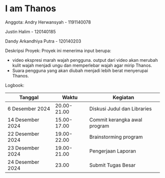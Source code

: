 # I am Thanos

Anggota:
Andry Herwansyah - 1191140078

Justin Halim - 120140185

Dandy Arkandhiya Putra - 120140203

Deskripsi Proyek:
Proyek ini menerima input berupa:

- video ekspresi marah wajah pengguna. output dari video akan merubah kulit wajah menjadi ungu dan memperlebar wajah agar mirip Thanos.
- Suara pengguna yang akan diubah menjadi lebih berat menyerupai Thanos.

Logbook:

| Tanggal          | Waktu       | Kegiatan                     |
| ---------------- | ----------- | ---------------------------- |
| 6 Desember 2024  | 20.00-21.00 | Diskusi Judul dan Libraries  |
| 14 Desember 2024 | 15.00-17.00 | Commit kerangka awal program |
| 22 Desember 2024 | 19.00-22.00 | Brainstorming program        |
| 23 Desember 2024 | 19.00-21.00 | Pengerjaan Laporan           |
| 24 Desember 2024 | 23.00       | Submit Tugas Besar           |
